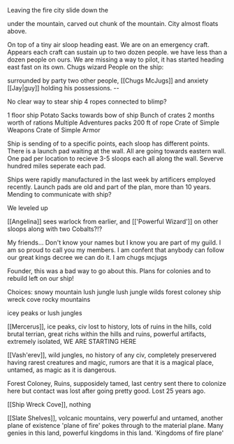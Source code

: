 Leaving the fire city slide down the

under the mountain, carved out chunk of the mountain. City almost floats above. 

On top of a tiny air sloop heading east. We are on an emergency craft. Appears each craft can sustain up to two dozen people. we have less than a dozen people on ours. We are missing a way to pilot, it has started heading east fast on its own. 
Chugs wizard
People on the ship:

surrounded by party two other people, [[Chugs McJugs]] and anxiety [[Jay|guy]] holding his possessions. --

No clear way to stear ship
4 ropes connected to blimp?

1 floor ship
Potato Sacks towards bow of ship
Bunch of crates
2 months worth of rations
Multiple Adventures packs
200 ft of rope
Crate of Simple Weapons
Crate of Simple Armor

Ship is sending of to a specific points, each sloop has different points. There is a launch pad waiting at the wall. All are going towards eastern wall. One pad per location to recieve 3-5 sloops each all along the wall. Severve hundred miles seperate each pad. 


Ships were rapidly manufactured in the last week by artificers employed recently. Launch pads are old and part of the plan, more than 10 years. Mending to communicate with ship?

We leveled up

[[Angelina]] sees warlock from earlier, and [['Powerful Wizard']] on other sloops along with two Cobalts?!?

My friends... Don't know your names but I know you are part of my guild. I am so proud to call you my members.  I am confent that anybody can follow our great kings decree we can do it. I am chugs mcjugs  

Founder, this was a bad way to go about this.
Plans for colonies and to rebuild left on our ship!

Choices:
snowy mountain 
lush jungle
lush jungle wilds
forest coloney
ship wreck cove
rocky mountains

icey peaks 
or lush jungles

[[Mercerus]], ice peaks, civ lost to history, lots of ruins in the hills, cold brutal terrian, great richs within the hills and ruins, powerful artifacts, extremely isolated, WE ARE STARTING HERE

[[Vash'erev]], wild jungles, no history of any civ, completely preservered having rarest creatures and magic, rumors are that it is a magical place, untamed, as magic as it is dangerous.

Forest Coloney, Ruins, supposidely tamed, last centry sent there to colonize here but contact was lost after going pretty good. Lost 25 years ago. 

[[Ship Wreck Cove]], nothing

[[Slate Shelves]], volcanic mountains, very powerful and untamed, another plane of existence 'plane of fire' pokes through to the material plane. Many genies in this land, powerful kingdoms in this land. 'Kingdoms of fire plane'

